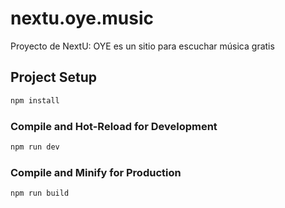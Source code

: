 # nextu.oye.music
Proyecto de NextU: OYE es un sitio para escuchar música gratis

## Project Setup

```sh
npm install
```

### Compile and Hot-Reload for Development

```sh
npm run dev
```

### Compile and Minify for Production

```sh
npm run build
```

